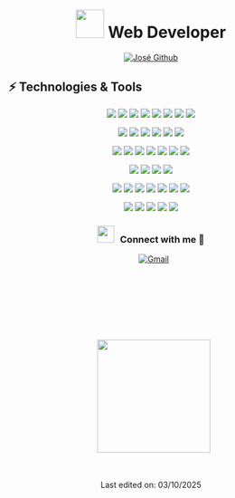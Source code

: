 
<h1 align="center"> <img src = "https://user-images.githubusercontent.com/63050133/156777293-72a6e681-2582-4a9d-ad92-09d1181d47c7.gif" width = 50px height=50px /> Web Developer</h1>
<p align="center">
<a href="https://github.com/JoseLuis21"><img src="https://readme-typing-svg.herokuapp.com?font=Lilita+One&size=35&pause=1000&center=true&vCenter=true&width=435&lines=%2B10++years+coding+experience;Always+learning+new+tech" alt="José Github" /></a>
</p>



## ⚡ Technologies & Tools

<p align="center">
  <img src="https://img.shields.io/badge/Lang-Golang-informational?style=for-the-badge&logo=go&logoColor=white&color=00ADD8" />
  <img src="https://img.shields.io/badge/Lang-PHP-informational?style=for-the-badge&logo=php&logoColor=white&color=777BB4" />
  <img src="https://img.shields.io/badge/Lang-JavaScript-informational?style=for-the-badge&logo=javascript&logoColor=white&color=F7DF1E" />
  <img src="https://img.shields.io/badge/Lang-TypeScript-informational?style=for-the-badge&logo=typescript&logoColor=white&color=3178C6" />
  <img src="https://img.shields.io/badge/Shell-Bash-informational?style=for-the-badge&logo=gnu-bash&logoColor=white&color=4EAA25" />
  <img src="https://img.shields.io/badge/Lang-JSON-informational?style=for-the-badge&logo=json&logoColor=white&color=000000" />
  <img src="https://img.shields.io/badge/Lang-XML-informational?style=for-the-badge&logoColor=white&color=8A2BE2" />
  <img src="https://img.shields.io/badge/Lang-Node.js-informational?style=for-the-badge&logo=nodedotjs&logoColor=white&color=339933" />
</p>
<p align="center">
  <img src="https://img.shields.io/badge/Framework-Fiber_v2_Go-informational?style=for-the-badge&logoColor=white&color=00ADD8" />
  <img src="https://img.shields.io/badge/Framework-React-informational?style=for-the-badge&logo=react&logoColor=61DAFB&color=20232A" />
  <img src="https://img.shields.io/badge/Framework-Next.js-informational?style=for-the-badge&logo=next.js&logoColor=white&color=000000" />
  <img src="https://img.shields.io/badge/Framework-TailwindCSS-informational?style=for-the-badge&logo=tailwindcss&logoColor=white&color=06B6D4" />
  <img src="https://img.shields.io/badge/Framework-Laravel-informational?style=for-the-badge&logo=laravel&logoColor=white&color=FF2D20" />
  <img src="https://img.shields.io/badge/Framework-NestJS-informational?style=for-the-badge&logo=nestjs&logoColor=white&color=E0234E" />
</p>

<p align="center">
  <img src="https://img.shields.io/badge/Tool-VS_Code-informational?style=for-the-badge&logo=devbox&logoColor=white&color=007ACC" />
  <img src="https://img.shields.io/badge/Tool-GitHub_Copilot-informational?style=for-the-badge&logo=githubcopilot&logoColor=white&color=000000" />
  <img src="https://img.shields.io/badge/Tool-DataGrip-informational?style=for-the-badge&logo=jetbrains&logoColor=white&color=00B4A0" />
  <img src="https://img.shields.io/badge/Tool-Git-informational?style=for-the-badge&logo=git&logoColor=white&color=F05032" />
  <img src="https://img.shields.io/badge/Tool-Docker-informational?style=for-the-badge&logo=docker&logoColor=white&color=2496ED" />
  <img src="https://img.shields.io/badge/Tool-Bitbucket-informational?style=for-the-badge&logo=bitbucket&logoColor=white&color=0052CC" />
  <img src="https://img.shields.io/badge/Tool-Jira-informational?style=for-the-badge&logo=jira&logoColor=white&color=0052CC" />
</p>

<p align="center">
  <img src="https://img.shields.io/badge/Cloud-AWS-informational?style=for-the-badge&logo=icloud&logoColor=white&color=232F3E" />
  <img src="https://img.shields.io/badge/Cloud-Cloudflare-informational?style=for-the-badge&logo=cloudflare&logoColor=white&color=F38020" />
  <img src="https://img.shields.io/badge/Cloud-Vercel-informational?style=for-the-badge&logo=vercel&logoColor=white&color=000000" />
  <img src="https://img.shields.io/badge/Cloud-GitHub_Actions-informational?style=for-the-badge&logo=githubactions&logoColor=white&color=2088FF" />
</p>

<p align="center">
  <img src="https://img.shields.io/badge/API-Twilio-informational?style=for-the-badge&logo=twilio&logoColor=white&color=F22F46" />
  <img src="https://img.shields.io/badge/API-SendGrid-informational?style=for-the-badge&logo=sendgrid&logoColor=white&color=008CDD" />
  <img src="https://img.shields.io/badge/API-HubSpot-informational?style=for-the-badge&logo=hubspot&logoColor=white&color=FF7A59" />
  <img src="https://img.shields.io/badge/API-Google_Ads-informational?style=for-the-badge&logo=googleads&logoColor=white&color=4285F4" />
  <img src="https://img.shields.io/badge/API-Webpay-informational?style=for-the-badge&logo=visa&logoColor=white&color=004481" />
  <img src="https://img.shields.io/badge/API-OpenAI-informational?style=for-the-badge&logo=openai&logoColor=white&color=412991" />
  <img src="https://img.shields.io/badge/API-Google_Gemini-informational?style=for-the-badge&logo=googlegemini&logoColor=white&color=8E75B2" />
</p>

<p align="center">
  <img src="https://img.shields.io/badge/DB-MySQL-informational?style=for-the-badge&logo=mysql&logoColor=white&color=4479A1" />
  <img src="https://img.shields.io/badge/DB-PostgreSQL-informational?style=for-the-badge&logo=postgresql&logoColor=white&color=4169E1" />
  <img src="https://img.shields.io/badge/DB-MongoDB-informational?style=for-the-badge&logo=mongodb&logoColor=white&color=47A248" />
  <img src="https://img.shields.io/badge/DB-Redis-informational?style=for-the-badge&logo=redis&logoColor=white&color=DC382D" />
  <img src="https://img.shields.io/badge/QUEUE-RabbitMQ-informational?style=for-the-badge&logo=rabbitmq&logoColor=white&color=FF6600" />
</p>

<h3 align="center" > <img src="https://media.giphy.com/media/iY8CRBdQXODJSCERIr/giphy.gif" width="30" height="30" style="margin-right: 10px;">Connect with me 🤝 </h3>



 <div align="center"  class="icons-social" style="margin-left: 10px; margin-bottom:50px;">
   <a href="mailto:josephluihs@gmail.com"><img alt="Gmail" title="José Gmail" src="https://img.shields.io/badge/Gmail-D14836?style=for-the-badge&logo=gmail&logoColor=white"></a>
</div>
<br/>
<br/>


 <div align="center"  class="icons-social" style="margin-left: 10px; margin-top:50px;">
<a href="https://github.com/JoseLuis21/github-readme-stats">
  <img height=200 align="center" src="https://github-readme-stats.vercel.app/api?username=joseluis21&show_icons=true&theme=dracula" />
</a>
  </div>
  <br/>
  <br/>

<p align="center">
Last edited on: 03/10/2025
</p>
